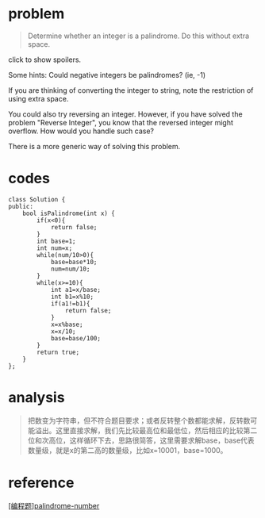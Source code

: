 # problem
>Determine whether an integer is a palindrome. Do this without extra space.

click to show spoilers.

Some hints:
Could negative integers be palindromes? (ie, -1)

If you are thinking of converting the integer to string, note the restriction of using extra space.

You could also try reversing an integer. However, if you have solved the problem "Reverse Integer", you know that the reversed integer might overflow. How would you handle such case?

There is a more generic way of solving this problem.


# codes
```
class Solution {
public:
    bool isPalindrome(int x) {
        if(x<0){
            return false;
        }
        int base=1;
        int num=x;
        while(num/10>0){
            base=base*10;
            num=num/10;
        }
        while(x>=10){
            int a1=x/base;
            int b1=x%10;
            if(a1!=b1){
                return false;
            }
            x=x%base;
            x=x/10;
            base=base/100;
        }
        return true;
    }
};
```

# analysis
>把数变为字符串，但不符合题目要求；或者反转整个数都能求解，反转数可能溢出。这里直接求解，我们先比较最高位和最低位，然后相应的比较第二位和次高位，这样循环下去，思路很简答，这里需要求解base，base代表数量级，就是x的第二高的数量级，比如x=10001，base=1000。

# reference
[[编程题]palindrome-number][1]

[1]: https://www.nowcoder.com/questionTerminal/35b8166c135448c5a5ba2cff8d430c32